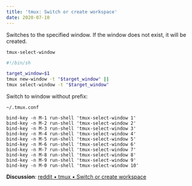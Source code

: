 ```yaml
---
title: 'tmux: Switch or create workspace'
date: 2020-07-10
---
```


Switches to the specified window.
If the window does not exist, it will be created.

`tmux-select-window`

``` sh
#!/bin/sh

target_window=$1
tmux new-window -t "$target_window" ||
tmux select-window -t "$target_window"
```

Switch to window without prefix:

`~/.tmux.conf`

```
bind-key -n M-1 run-shell 'tmux-select-window 1'
bind-key -n M-2 run-shell 'tmux-select-window 2'
bind-key -n M-3 run-shell 'tmux-select-window 3'
bind-key -n M-4 run-shell 'tmux-select-window 4'
bind-key -n M-5 run-shell 'tmux-select-window 5'
bind-key -n M-6 run-shell 'tmux-select-window 6'
bind-key -n M-7 run-shell 'tmux-select-window 7'
bind-key -n M-8 run-shell 'tmux-select-window 8'
bind-key -n M-9 run-shell 'tmux-select-window 9'
bind-key -n M-0 run-shell 'tmux-select-window 10'
```

**Discussion**: [reddit • tmux • Switch or create workspace]

[reddit • tmux • Switch or create workspace]: https://reddit.com/r/tmux/comments/houfb6/switch_or_create_workspace/
